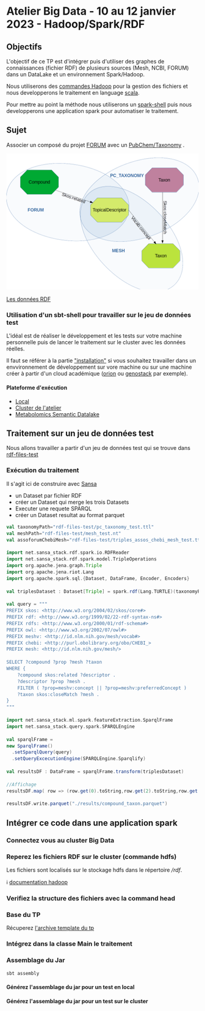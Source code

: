 # Atelier Big Data - 10 au 12 janvier 2023 - Hadoop/Spark/RDF

## Objectifs

L'objectif de ce TP est d'intégrer puis d'utiliser des graphes de connaissances (fichier RDF) de plusieurs sources (Mesh, NCBI, FORUM) dans un DataLake et un environnement Spark/Hadoop. 

Nous utiliserons des [commandes Hadoop](https://hadoop.apache.org/docs/current/hadoop-project-dist/hadoop-common/FileSystemShell.html) pour la gestion des fichiers et nous developperons le traitement en language [scala](https://www.scala-lang.org/). 

Pour mettre au point la méthode nous utiliserons un [spark-shell](https://spark.apache.org/docs/latest/quick-start.html) puis nous developperons une application spark pour automatiser le traitement.

## Sujet

Associer un composé du projet [FORUM](https://forum-webapp.semantic-metabolomics.fr/#/about) avec un [PubChem/Taxonomy](https://pubchem.ncbi.nlm.nih.gov/source/22056) .

![fig1](./img/fig1.png)

[Les données RDF](./databases.md)


### Utilisation d'un  sbt-shell pour travailler sur le jeu de données test

L'idéal est de réaliser le développement et les tests sur votre machine personnelle puis de lancer le traitement sur le cluster avec les données réelles.

Il faut se référer à la partie ["installation"](./prerequisites.md) si vous souhaitez travailler dans un envvironnement de développement sur vore machine ou sur une machine créer à partir d'un cloud académique ([orion](https://orion.cloud.inrae.fr/) ou [genostack](https://genostack.genouest.org/) par exemple).


#### Plateforme d'exécution

- [Local](./local.md)
- [Cluster de l'atelier](./clustertp.md)
- [Metabolomics Semantic Datalake](./msd.md)

## Traitement sur un jeu de données test

Nous allons travailler a partir d'un jeu de données test qui se trouve dans [rdf-files-test](https://github.com/p2m2/tp-big-data-scala-spark-sansa/tree/main/rdf-files-test)


### Exécution du traitement

Il s'agit ici de construire avec [Sansa](http://sansa-stack.github.io/SANSA-Stack/)

 - un Dataset par fichier RDF
 - créer un Dataset qui merge les trois Datasets
 - Executer une requete SPARQL
 - créer un Dataset resultat au format parquet
  


```scala
val taxonomyPath="rdf-files-test/pc_taxonomy_test.ttl"
val meshPath="rdf-files-test/mesh_test.nt"
val assoforumChebiMesh="rdf-files-test/triples_assos_chebi_mesh_test.ttl"

import net.sansa_stack.rdf.spark.io.RDFReader
import net.sansa_stack.rdf.spark.model.TripleOperations
import org.apache.jena.graph.Triple
import org.apache.jena.riot.Lang
import org.apache.spark.sql.{Dataset, DataFrame, Encoder, Encoders}

val triplesDataset : Dataset[Triple] = spark.rdf(Lang.TURTLE)(taxonomyPath).toDS().union(spark.rdf(Lang.NT)(meshPath).toDS()).union(spark.rdf(Lang.TURTLE)(assoforumChebiMesh).toDS())

val query = """ 
PREFIX skos: <http://www.w3.org/2004/02/skos/core#>
PREFIX rdf: <http://www.w3.org/1999/02/22-rdf-syntax-ns#>
PREFIX rdfs: <http://www.w3.org/2000/01/rdf-schema#>
PREFIX owl: <http://www.w3.org/2002/07/owl#>
PREFIX meshv: <http://id.nlm.nih.gov/mesh/vocab#>
PREFIX chebi: <http://purl.obolibrary.org/obo/CHEBI_>
PREFIX mesh: <http://id.nlm.nih.gov/mesh/>

SELECT ?compound ?prop ?mesh ?taxon
WHERE {
	?compound skos:related ?descriptor .
    ?descriptor ?prop ?mesh .
    FILTER ( ?prop=meshv:concept || ?prop=meshv:preferredConcept )
    ?taxon skos:closeMatch ?mesh .
}
"""

import net.sansa_stack.ml.spark.featureExtraction.SparqlFrame
import net.sansa_stack.query.spark.SPARQLEngine

val sparqlFrame =
new SparqlFrame()
  .setSparqlQuery(query)
  .setQueryExcecutionEngine(SPARQLEngine.Sparqlify)

val resultsDF : DataFrame = sparqlFrame.transform(triplesDataset)

//Affichage
resultsDF.map( row => (row.get(0).toString,row.get(2).toString,row.get(0).toString,row.get(3).toString) ).take(1)

resultsDF.write.parquet("./results/compound_taxon.parquet")
```

## Intégrer ce code dans une application spark

### Connectez vous au cluster Big Data

### Reperez les fichiers RDF sur le cluster (commande hdfs)

Les fichiers sont localisés sur le stockage hdfs dans le répertoire */rdf*.

:information_source: [documentation hadoop](https://hadoop.apache.org/docs/current/hadoop-project-dist/hadoop-common/FileSystemShell.html)

### Verifiez la structure des fichiers avec la command head

### Base du TP

Récuperez [l'archive template du tp](https://github.com/p2m2/tp-big-data-scala-spark-sansa/archive/refs/heads/main.zip) 

### Intégrez dans la classe Main le traitement

### Assemblage du Jar

```shell
sbt assembly
```

#### Générez l'assemblage du jar pour un test en local 
#### Générez l'assemblage du jar pour un test sur le cluster

